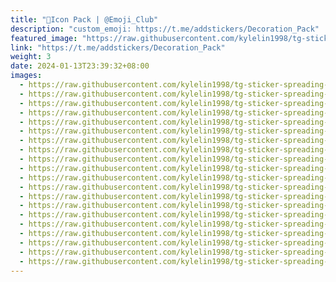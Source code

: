 ```yaml
---
title: "🏺Icon Pack | @Emoji_Club"
description: "custom_emoji: https://t.me/addstickers/Decoration_Pack"
featured_image: "https://raw.githubusercontent.com/kylelin1998/tg-sticker-spreading-worldwide-images/main/img/4bcac949-295b-41e4-8f92-0f57af6d859c.jpg"
link: "https://t.me/addstickers/Decoration_Pack"
weight: 3
date: 2024-01-13T23:39:32+08:00
images:
  - https://raw.githubusercontent.com/kylelin1998/tg-sticker-spreading-worldwide-images/main/img/4bcac949-295b-41e4-8f92-0f57af6d859c.jpg
  - https://raw.githubusercontent.com/kylelin1998/tg-sticker-spreading-worldwide-images/main/img/b01bf95a-5773-4570-9440-8e2418cb0cbe.jpg
  - https://raw.githubusercontent.com/kylelin1998/tg-sticker-spreading-worldwide-images/main/img/85d64f6b-d485-4142-9112-78b88df51768.jpg
  - https://raw.githubusercontent.com/kylelin1998/tg-sticker-spreading-worldwide-images/main/img/a4e6632f-a061-43bd-a3f7-388327ad042d.jpg
  - https://raw.githubusercontent.com/kylelin1998/tg-sticker-spreading-worldwide-images/main/img/1bd6178b-434a-4df7-820f-fb285a56e563.jpg
  - https://raw.githubusercontent.com/kylelin1998/tg-sticker-spreading-worldwide-images/main/img/4f88fedf-d6d7-4cc2-a0d5-e58f790819c4.jpg
  - https://raw.githubusercontent.com/kylelin1998/tg-sticker-spreading-worldwide-images/main/img/577e173f-0189-4201-b98a-45f3d53cda25.jpg
  - https://raw.githubusercontent.com/kylelin1998/tg-sticker-spreading-worldwide-images/main/img/c6b01fbc-76b4-41d8-b922-5fafadbca208.jpg
  - https://raw.githubusercontent.com/kylelin1998/tg-sticker-spreading-worldwide-images/main/img/19074c3c-686c-41d2-9bae-d75d66be4c72.jpg
  - https://raw.githubusercontent.com/kylelin1998/tg-sticker-spreading-worldwide-images/main/img/46c81997-2774-43a2-ac8b-371cd6a2b6c3.jpg
  - https://raw.githubusercontent.com/kylelin1998/tg-sticker-spreading-worldwide-images/main/img/d9dec62d-5dbb-47c9-9a56-22389fa55d66.jpg
  - https://raw.githubusercontent.com/kylelin1998/tg-sticker-spreading-worldwide-images/main/img/cbc4207b-b000-4cd9-8b92-c7b74d28da26.jpg
  - https://raw.githubusercontent.com/kylelin1998/tg-sticker-spreading-worldwide-images/main/img/35a075d3-3056-4a3e-8c48-bfa3468b2a0d.jpg
  - https://raw.githubusercontent.com/kylelin1998/tg-sticker-spreading-worldwide-images/main/img/dc72ea17-909c-4b84-8cfc-d1a3e32f099c.jpg
  - https://raw.githubusercontent.com/kylelin1998/tg-sticker-spreading-worldwide-images/main/img/c2d71e32-4442-4609-813e-d2723f632d69.jpg
  - https://raw.githubusercontent.com/kylelin1998/tg-sticker-spreading-worldwide-images/main/img/1f9e794e-3087-4027-9e46-a7d8b8e2aa21.jpg
  - https://raw.githubusercontent.com/kylelin1998/tg-sticker-spreading-worldwide-images/main/img/0145433c-8396-4991-8573-90a5afae4511.jpg
  - https://raw.githubusercontent.com/kylelin1998/tg-sticker-spreading-worldwide-images/main/img/8258d3eb-7847-46da-bf61-ad5670aa5318.jpg
  - https://raw.githubusercontent.com/kylelin1998/tg-sticker-spreading-worldwide-images/main/img/0a013d28-d190-4c83-abff-31dbbdc1ce12.jpg
  - https://raw.githubusercontent.com/kylelin1998/tg-sticker-spreading-worldwide-images/main/img/366bacf8-2a68-4451-97cd-e6a5d2e4646e.jpg
---
```

